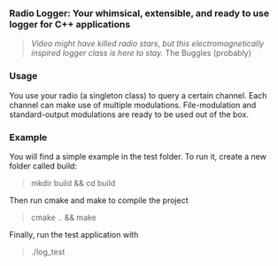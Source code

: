 ### Radio Logger: Your whimsical, extensible, and ready to use logger for C++ applications
> *Video might have killed radio stars, but this electromagnetically inspired logger class is here to stay.*
> The Buggles (probably)

### Usage
You use your radio (a singleton class) to query a certain channel.
Each channel can make use of multiple modulations.
File-modulation and standard-output modulations are ready to be used out of the box.

### Example
You will find a simple example in the test folder.
To run it, create a new folder called build:

> mkdir build && cd build

Then run cmake and make to compile the project

> cmake .. && make

Finally, run the test application with

> ./log_test
